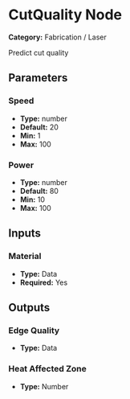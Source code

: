 
# CutQuality Node

**Category:** Fabrication / Laser

Predict cut quality

## Parameters


### Speed
- **Type:** number
- **Default:** 20
- **Min:** 1
- **Max:** 100



### Power
- **Type:** number
- **Default:** 80
- **Min:** 10
- **Max:** 100



## Inputs


### Material
- **Type:** Data
- **Required:** Yes



## Outputs


### Edge Quality
- **Type:** Data



### Heat Affected Zone
- **Type:** Number




